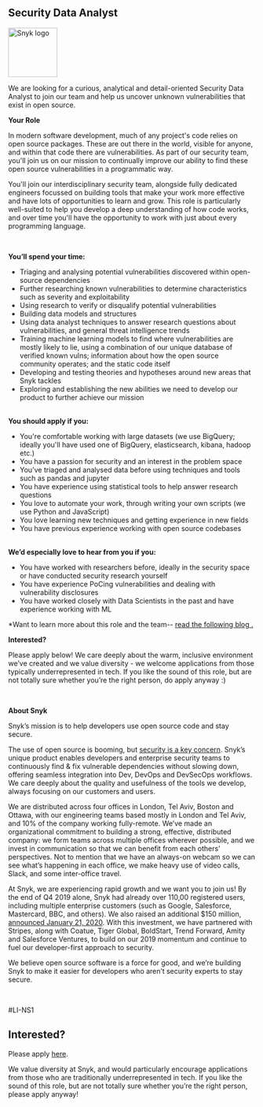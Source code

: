 Security Data Analyst 
---

<img src="https://res.cloudinary.com/snyk/image/upload/v1537345894/press-kit/brand/logo-black.png" width="100" alt="Snyk logo" />

<p><span style="font-weight: 400;">We are looking for a curious, analytical and detail-oriented Security Data Analyst to join our team and help us uncover unknown vulnerabilities that exist in open source.</span></p>
<p><strong>Your Role</strong></p>
<p><span style="font-weight: 400;">In modern software development, much of any project's code relies on open source packages. These are out there in the world, visible for anyone, and within that code there are vulnerabilities. As part of our security team, you'll join us on our mission to continually improve our ability to find these open source vulnerabilities in a programmatic way.</span></p>
<p><span style="font-weight: 400;">You'll join our interdisciplinary security team, alongside fully dedicated engineers focussed on building tools that make your work more effective and have lots of opportunities to learn and grow. This role is particularly well-suited to help you develop a deep understanding of how code works, and over time you'll have the opportunity to work with just about every programming language.</span></p>
<p>&nbsp;</p>
<p><strong>You’ll spend your time:</strong></p>
<ul>
<li style="font-weight: 400;"><span style="font-weight: 400;">Triaging and analysing potential vulnerabilities discovered within open-source dependencies</span></li>
<li style="font-weight: 400;"><span style="font-weight: 400;">Further researching known vulnerabilities to determine characteristics such as severity and exploitability</span></li>
<li style="font-weight: 400;"><span style="font-weight: 400;">Using research to verify or disqualify potential vulnerabilities</span></li>
<li style="font-weight: 400;"><span style="font-weight: 400;">Building data models and structures</span></li>
<li style="font-weight: 400;"><span style="font-weight: 400;">Using data analyst techniques to answer research questions about vulnerabilities, and general threat intelligence trends</span></li>
<li style="font-weight: 400;"><span style="font-weight: 400;">Training machine learning models to find where vulnerabilities are mostly likely to lie, using a combination of our unique database of verified known vulns; information about how the open source community operates; and the static code itself</span></li>
<li style="font-weight: 400;"><span style="font-weight: 400;">Developing and testing theories and hypotheses around new areas that Snyk tackles</span></li>
<li style="font-weight: 400;"><span style="font-weight: 400;">Exploring and establishing the new abilities we need to develop our product to further achieve our mission</span></li>
</ul>
<p><br><strong>You should apply if you:</strong></p>
<ul>
<li style="font-weight: 400;"><span style="font-weight: 400;">You're comfortable working with large datasets (we use BigQuery; ideally you'll have used one of BigQuery, elasticsearch, kibana, hadoop etc.)</span></li>
<li style="font-weight: 400;"><span style="font-weight: 400;">You have a passion for security and an interest in the problem space</span></li>
<li style="font-weight: 400;"><span style="font-weight: 400;">You’ve triaged and analysed data before using techniques and tools such as pandas and jupyter</span></li>
<li style="font-weight: 400;"><span style="font-weight: 400;">You have experience using statistical tools to help answer research questions</span></li>
<li style="font-weight: 400;"><span style="font-weight: 400;">You love to automate your work, through writing your own scripts (we use Python and JavaScript)</span></li>
<li style="font-weight: 400;"><span style="font-weight: 400;">You love learning new techniques and getting experience in new fields</span></li>
<li style="font-weight: 400;"><span style="font-weight: 400;">You have previous experience working with open source codebases</span></li>
</ul>
<p><br><strong>We’d especially love to hear from you if you:</strong></p>
<ul>
<li style="font-weight: 400;"><span style="font-weight: 400;">You have worked with researchers before, ideally in the security space or have conducted security research yourself</span></li>
<li style="font-weight: 400;"><span style="font-weight: 400;">You have experience PoCing vulnerabilities and dealing with vulnerability disclosures</span></li>
<li style="font-weight: 400;"><span style="font-weight: 400;">You have worked closely with Data Scientists in the past and have experience working with ML</span></li>
</ul>
<p><span style="font-weight: 400;">*Want to learn more about this role and the team-- <a href="https://snyk.io/blog/why-snyk-wins-open-source-security-battle/" target="_blank">read the following blog .</a></span></p>
<p><strong>Interested?</strong></p>
<p><span style="font-weight: 400;">Please apply below! We care deeply about the warm, inclusive environment we’ve created and we value diversity - we welcome applications from those typically underrepresented in tech. If you like the sound of this role, but are not totally sure whether you’re the right person, do apply anyway :)</span></p>
<p>&nbsp;</p>
<p><strong>About Snyk</strong></p>
<p><span style="font-weight: 400;">Snyk’s mission is to help developers use open source code and stay secure.&nbsp;</span></p>
<p><span style="font-weight: 400;">The use of open source is booming, but </span><a href="https://snyk.io/blog/devsecops-insights-2020/"><span style="font-weight: 400;">security is a key concern</span></a><span style="font-weight: 400;">. Snyk’s unique product enables developers and enterprise security teams to continuously find &amp; fix vulnerable dependencies without slowing down, offering seamless integration into Dev, DevOps and DevSecOps workflows. We care deeply about the quality and usefulness of the tools we develop, always focusing on our customers and users.&nbsp;</span></p>
<p><span style="font-weight: 400;">We are distributed across four offices in London, Tel Aviv, Boston and Ottawa, with our engineering teams based mostly in London and Tel Aviv, and 10% of the company working fully-remote. We’ve made an organizational commitment to building a strong, effective, distributed company: we form teams across multiple offices wherever possible, and we invest in communication so that we can benefit from each others’ perspectives. Not to mention that we have an always-on webcam so we can see what’s happening in each office, we make heavy use of video calls, Slack, and some inter-office travel.</span></p>
<p><span style="font-weight: 400;">At Snyk, we are experiencing rapid growth and we want you to join us! By the end of Q4 2019 alone, Snyk had already over 110,00 registered users, including multiple enterprise customers (such as Google, Salesforce, Mastercard, BBC, and others). We also raised an additional $150 million, </span><a href="https://snyk.io/blog/snyk-closes-150m/"><span style="font-weight: 400;">announced January 21, 2020</span></a><span style="font-weight: 400;">. With this investment, we have partnered with Stripes, along with Coatue, Tiger Global, BoldStart, Trend Forward, Amity and Salesforce Ventures, to build on our 2019 momentum and continue to fuel our developer-first approach to security.&nbsp;</span></p>
<p><span style="font-weight: 400;">We believe open source software is a force for good, and we’re building Snyk to make it easier for developers who aren’t security experts to stay secure.</span></p>
<p>&nbsp;</p>
<p><span style="font-weight: 400;">#LI-NS1</span></p>

Interested?
---

Please apply [here](https://boards.greenhouse.io/snyk/jobs/4417939002#app).

We value diversity at Snyk, and would particularly encourage applications from those who are traditionally underrepresented in tech.
If you like the sound of this role, but are not totally sure whether you’re the right person, please apply anyway!
